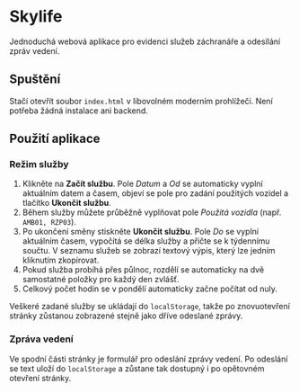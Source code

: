 # Skylife

Jednoduchá webová aplikace pro evidenci služeb záchranáře a odesílání zpráv vedení.

## Spuštění

Stačí otevřít soubor `index.html` v libovolném moderním prohlížeči. Není potřeba žádná instalace ani backend.

## Použití aplikace

### Režim služby
1. Klikněte na **Začít službu**. Pole *Datum* a *Od* se automaticky vyplní aktuálním datem a časem, objeví se pole pro zadání použitých vozidel a tlačítko **Ukončit službu**.
2. Během služby můžete průběžně vyplňovat pole *Použitá vozidla* (např. `AMB01, RZP03`).
3. Po ukončení směny stiskněte **Ukončit službu**. Pole *Do* se vyplní aktuálním časem, vypočítá se délka služby a přičte se k týdennímu součtu. V seznamu služeb se zobrazí textový výpis, který lze jedním kliknutím zkopírovat.
4. Pokud služba probíhá přes půlnoc, rozdělí se automaticky na dvě samostatné položky pro každý den zvlášť.
5. Celkový počet hodin se v pondělí automaticky začne počítat od nuly.

Veškeré zadané služby se ukládají do `localStorage`, takže po znovuotevření stránky zůstanou zobrazené stejně jako dříve odeslané zprávy.

### Zpráva vedení
Ve spodní části stránky je formulář pro odeslání zprávy vedení. Po odeslání se text uloží do `localStorage` a zůstane tak dostupný i po opětovném otevření stránky.

